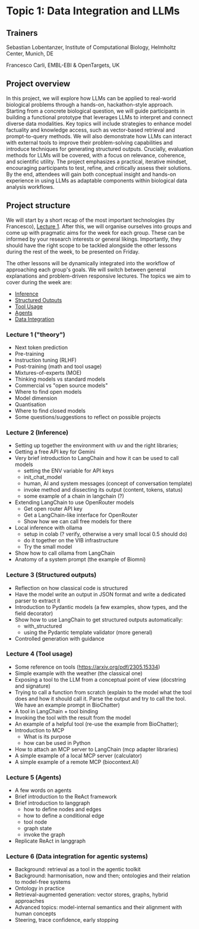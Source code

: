 # Topic 1: Data Integration and LLMs

## Trainers

Sebastian Lobentanzer, Institute of Computational Biology, Helmholtz Center, Munich, DE

Francesco Carli, EMBL-EBI & OpenTargets, UK

## Project overview

In this project, we will explore how LLMs can be applied to real-world
biological problems through a hands-on, hackathon-style approach. Starting from
a concrete biological question, we will guide participants in building a
functional prototype that leverages LLMs to interpret and connect diverse data
modalities. Key topics will include strategies to enhance model factuality and
knowledge access, such as vector-based retrieval and prompt-to-query methods. We
will also demonstrate how LLMs can interact with external tools to improve their
problem-solving capabilities and introduce techniques for generating structured
outputs. Crucially, evaluation methods for LLMs will be covered, with a focus on
relevance, coherence, and scientific utility. The project emphasizes a
practical, iterative mindset, encouraging participants to test, refine, and
critically assess their solutions. By the end, attendees will gain both
conceptual insight and hands-on experience in using LLMs as adaptable components
within biological data analysis workflows.

## Project structure

We will start by a short recap of the most important technologies (by Francesco), [Lecture 1](#lecture-1-theory). After this, we will organise ourselves into groups and come up with pragmatic aims for the week for each group. These can be informed by your research interests or general likings. Importantly, they should have the right scope to be tackled alongside the other lessons during the rest of the week, to be presented on Friday.

The other lessons will be dynamically integrated into the workflow of approaching each group's goals. We will switch between general explanations and problem-driven responsive lectures. The topics we aim to cover during the week are:

- [Inference](#lecture-2-inference)
- [Structured Outputs](#lecture-3-structured-outputs)
- [Tool Usage](#lecture-4-tool-usage)
- [Agents](#lecture-5-agents)
- [Data Integration](#lecture-6-data-integration-for-agentic-systems)

### Lecture 1 ("theory")

- Next token prediction
- Pre-training
- Instruction tuning (RLHF)
- Post-training (math and tool usage)
- Mixtures-of-experts (MOE)
- Thinking models vs standard models
- Commercial vs "open source models"
- Where to find open models
- Model dimension
- Quantisation
- Where to find closed models
- Some questions/suggestions to reflect on possible projects

### Lecture 2 (Inference)

- Setting up together the environment with uv and the right libraries;
- Getting a free API key for Gemini
- Very brief introduction to LangChain and how it can be used to call models
	* setting the ENV variable for API keys
	* init_chat_model
	* human, AI and system messages (concept of conversation template)
	* invoke method and dissecting its output (content, tokens, status)
	* some example of a chain in langchain (?)
- Extending LangChain to use OpenRouter models
	* Get open router API key
	* Get a LangChain-like interface for OpenRouter
	* Show how we can call free models for there
- Local inference with ollama
	* setup in colab (? verify, otherwise a very small local 0.5 should do)
	* do it together on the VIB infrastructure
	* Try the small model
- Show how to call ollama from LangChain
- Anatomy of a system prompt (the example of Biomni)

### Lecture 3 (Structured outputs)

- Reflection on how classical code is structured
- Have the model write an output in JSON format and write a dedicated parser to extract it
- Introduction to Pydantic models (a few examples, show types, and the field decorator)
- Show how to use LangChain to get structured outputs automatically:
	* with_structured
	* using the Pydantic template validator (more general)
- Controlled generation with guidance

### Lecture 4 (Tool usage)

- Some reference on tools (https://arxiv.org/pdf/2305.15334)
- Simple example with the weather (the classical one)
- Exposing a tool to the LLM from a conceptual point of view (docstring and signature)
- Trying to call a function from scratch (explain to the model what the tool does and how it should call it. Parse the output and try to call the tool. We have an example prompt in BioChatter)
- A tool in LangChain + tool binding
- Invoking the tool with the result from the model
- An example of a helpful tool (re-use the example from BioChatter);
- Introduction to MCP
	* What is its purpose
	* how can be used in Python
- How to attach an MCP server to LangChain (mcp adapter libraries)
- A simple example of a local MCP server (calculator)
- A simple example of a remote MCP (biocontext.AI)

### Lecture 5 (Agents)

- A few words on agents
- Brief introduction to the ReAct framework 
- Brief introduction to langgraph
	* how to define nodes and edges
	* how to define a conditional edge
	* tool node
	* graph state
	* invoke the graph
- Replicate ReAct in langgraph

### Lecture 6 (Data integration for agentic systems)

- Background: retrieval as a tool in the agentic toolkit
- Background: harmonisation, now and then; ontologies and their relation to model-free systems
- Ontology in practice
- Retrieval-augmented generation: vector stores, graphs, hybrid approaches
- Advanced topics: model-internal semantics and their alignment with human concepts
- Steering, trace confidence, early stopping
